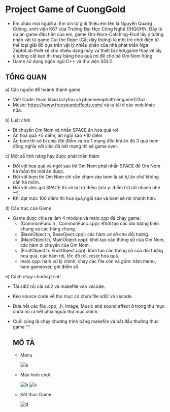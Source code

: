 # Project Game of CuongGold
- Em chào mọi người ạ. Em xin tự giới thiệu em tên là Nguyễn Quang Cường, sinh viên K67 của Trường Đại Học Công Nghệ ĐHQGHN. Đây là dự án game đầu tiên của em, game Om-Nom-Catching-Fruit lấy ý tưởng nhân vật từ game Cut the Rope (Cắt dây thừng) là một trò chơi điện tử thể loại giải đố dựa trên vật lý nhiều phần của nhà phát triển Nga ZeptoLab thiết kế cho nhiều dạng máy và thiết bị chơi,game thay về lấy ý tưởng cắt kẹo thì thay bằng hoa quả rơi để cho bé Om Nom hứng. 
- Game sử dụng ngôn ngữ C++ và thư viện SDL2
## TỔNG QUAN
a) Các nguồn để hoành thành game 
- Viết Code: tham khảo lazyfoo và phanmemphattriengame123az.
- Music: https://www.freesoundeffects.com/ và tự tải ở các web khác nữa.

b) Luật chơi
- Di chuyển Om Nom và nhấn SPACE ăn hoa quả rơi
- Ăn hoa quả +5 điểm, ăn ngôi sao +10 điểm
- Ăn bom thì sẽ bị chia đôi điểm và trừ 1 mạng đến khi ăn đủ 3 quả bom đồng nghĩa với việc đã hết mạng thì sẽ game over.

c) Một số tính năng hay được phát triển thêm
- Đối với hoa quả và ngôi sao thì Om Nom phải nhấn SPACE để Om Nom há mồm thì mới ăn được.
- Đối với bom thì Om Nom chỉ cần chạm vào bom là sẽ tự ăn chứ không cần há mồm.
- Đối với việc giữ SPACE thì sẽ bị trừ điểm (lưu ý: điểm trừ rất nhanh nhé ^^).
- Khi đạt mức 100 điểm thì hoa quả,ngôi sao và bom sẽ rơi nhanh hơn.

d) Cấu trúc của Game
- Game được chia ra làm 4 module và main.cpp để chạy game:
  - (CommonFunc.h , CommonFunc.cpp): Khởi tạo các đối tượng biến chung và các hàng chung.
  - (BaseObject.h, BaseOject.cpp): các hàm cơ sở cho đối tượng.
  - (MainObject.h, MainObject.cpp): khởi tạo các thông số của Om Nom, các hàm di chuyển của Om Nom.
  - (FruitObject.h. FruitObject.cpp): khởi tạo các thông số của đối tượng hoa quả, các hàm rơi, tốc độ rơi, reset hoa quả.
  - main.cpp: hàm xử lý chính, chạy các file con và gồm: hàm menu, hàm gameover, ghi điểm số.

e) Cách chạy chương trình
- Tải sdl2 rồi cài sdl2 và makefile vào vscode.
- Kéo source code về thư mục có chứa file sdl2 và vscode.
- Đưa hết các file .cpp, .h, Image, Music and sound effect ở trong thư mục chứa nó ra hết phía ngoài thư mục chính.
- Cuối cùng là chạy chương trình bằng makefile và bắt đầu thưởng thức game ^^.

  
  ## MÔ TẢ 
  - Menu
  
    ![a](https://user-images.githubusercontent.com/124696095/235312880-665249dc-6b08-4a7b-add4-232b0082c1ac.png)
    
  - Màn hình chơi
    
    
    ![b](https://user-images.githubusercontent.com/124696095/235313169-d7e3777b-b203-4b04-9f61-06fd6ec03b12.png) ![c](https://user-images.githubusercontent.com/124696095/235313177-b6c40ad3-a47a-44fc-b7b0-0da11ad97c54.png)
    
  - Kết thúc Game
    
    
    ![d](https://user-images.githubusercontent.com/124696095/235313232-d784d249-2da2-4ed9-804d-3c96b280a2fc.png)



  
